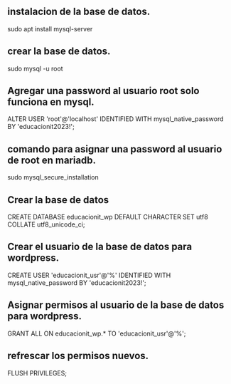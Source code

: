 ## instalacion de la base de datos.

sudo apt install mysql-server

## crear la base de datos.

sudo mysql -u root

## Agregar una password al usuario root solo funciona en mysql.

ALTER USER 'root'@'localhost' IDENTIFIED WITH mysql_native_password BY 'educacionit2023!';

## comando para asignar una password al usuario de root en mariadb.

sudo mysql_secure_installation

## Crear la base de datos

CREATE DATABASE educacionit_wp DEFAULT CHARACTER SET utf8 COLLATE utf8_unicode_ci;

## Crear el usuario de la base de datos para wordpress.

CREATE USER 'educacionit_usr'@'%' IDENTIFIED WITH mysql_native_password BY 'educacionit2023!';

## Asignar permisos al usuario de la base de datos para wordpress.

GRANT ALL ON educacionit_wp.* TO 'educacionit_usr'@'%';

## refrescar los permisos nuevos.

FLUSH PRIVILEGES;